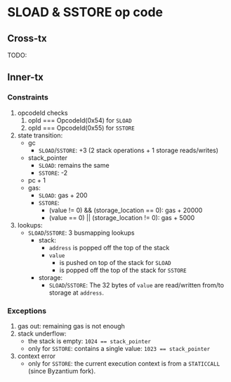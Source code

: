# SLOAD & SSTORE op code

## Cross-tx

TODO:

## Inner-tx

### Constraints

1. opcodeId checks
   1. opId === OpcodeId(0x54) for `SLOAD`
   2. opId === OpcodeId(0x55) for `SSTORE`
2. state transition:
   - gc
     - `SLOAD`/`SSTORE`:  +3 (2 stack operations + 1 storage reads/writes)
   - stack_pointer
     - `SLOAD`: remains the same
     - `SSTORE`: -2
   - pc + 1
   - gas:
     - `SLOAD`: gas + 200
     - `SSTORE`:
       + (value != 0) && (storage_location == 0): gas + 20000
       + (value == 0) || (storage_location != 0): gas + 5000
3. lookups:
   - `SLOAD`/`SSTORE`: 3 busmapping lookups
     - stack:
       - `address` is popped off the top of the stack
       - `value`
         - is pushed on top of the stack for `SLOAD`
         - is popped off the top of the stack for `SSTORE`
     - storage:
       - `SLOAD`/`SSTORE`: The 32 bytes of `value` are read/written from/to storage at `address`.

### Exceptions

1. gas out: remaining gas is not enough
2. stack underflow:
   - the stack is empty: `1024 == stack_pointer`
   - only for `SSTORE`: contains a single value: `1023 == stack_pointer`
3. context error
   - only for `SSTORE`: the current execution context is from a `STATICCALL` (since Byzantium fork).
